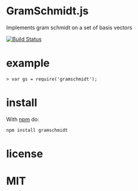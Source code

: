 # GramSchmidt.js

Implements gram schmidt on a set of basis vectors

[![Build Status](https://travis-ci.org/rauljordan/gramschmidt.js.svg?branch=master)](https://travis-ci.org/rauljordan/gramschmidt.js)

# example

```
> var gs = require('gramschmidt');
```


# install

With [npm](http://npmjs.org) do:

```
npm install gramschmidt
```


# license

MIT
=======


